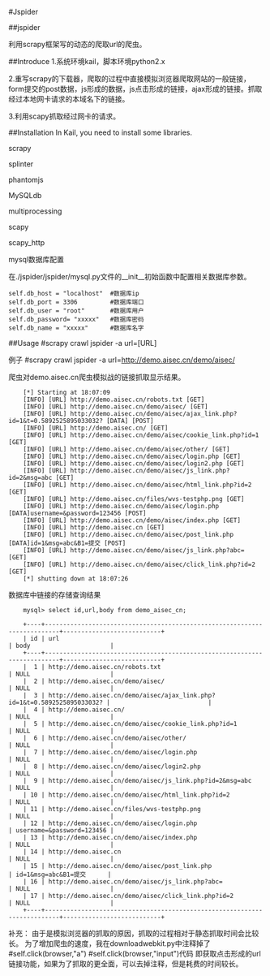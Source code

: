 #Jspider

##jspider

利用scrapy框架写的动态的爬取url的爬虫。

##Introduce
1.系统环境kail，脚本环境python2.x

2.重写scrapy的下载器，爬取的过程中直接模拟浏览器爬取网站的一般链接，form提交的post数据，js形成的数据，js点击形成的链接，ajax形成的链接。抓取经过本地网卡请求的本域名下的链接。

3.利用scapy抓取经过网卡的请求。


##Installation
In Kail, you need to install some libraries.

scrapy

splinter

phantomjs

MySQLdb

multiprocessing

scapy

scapy_http



mysql数据库配置

在./jspider/jspider/mysql.py文件的__init__初始函数中配置相关数据库参数。

	self.db_host = "localhost"  #数据库ip
	self.db_port = 3306         #数据库端口
	self.db_user = "root"       #数据库用户
	self.db_password= "xxxxx"   #数据库密码
	self.db_name = "xxxxx"      #数据库名字


##Usage
\#scrapy crawl jspider -a url=[URL]

例子
\#scrapy crawl jspider -a url=http://demo.aisec.cn/demo/aisec/ 

爬虫对demo.aisec.cn爬虫模拟战的链接抓取显示结果。

        [*] Starting at 18:07:09
        [INFO] [URL] http://demo.aisec.cn/robots.txt [GET] 
        [INFO] [URL] http://demo.aisec.cn/demo/aisec/ [GET] 
        [INFO] [URL] http://demo.aisec.cn/demo/aisec/ajax_link.php?id=1&t=0.5892525895033032? [DATA] [POST] 
        [INFO] [URL] http://demo.aisec.cn/ [GET] 
        [INFO] [URL] http://demo.aisec.cn/demo/aisec/cookie_link.php?id=1 [GET] 
        [INFO] [URL] http://demo.aisec.cn/demo/aisec/other/ [GET] 
        [INFO] [URL] http://demo.aisec.cn/demo/aisec/login.php [GET] 
        [INFO] [URL] http://demo.aisec.cn/demo/aisec/login2.php [GET] 
        [INFO] [URL] http://demo.aisec.cn/demo/aisec/js_link.php?id=2&msg=abc [GET] 
        [INFO] [URL] http://demo.aisec.cn/demo/aisec/html_link.php?id=2 [GET] 
        [INFO] [URL] http://demo.aisec.cn/files/wvs-testphp.png [GET] 
        [INFO] [URL] http://demo.aisec.cn/demo/aisec/login.php [DATA]username=&password=123456 [POST] 
        [INFO] [URL] http://demo.aisec.cn/demo/aisec/index.php [GET] 
        [INFO] [URL] http://demo.aisec.cn [GET] 
        [INFO] [URL] http://demo.aisec.cn/demo/aisec/post_link.php [DATA]id=1&msg=abc&B1=提交 [POST] 
        [INFO] [URL] http://demo.aisec.cn/demo/aisec/js_link.php?abc= [GET]
        [INFO] [URL] http://demo.aisec.cn/demo/aisec/click_link.php?id=2 [GET] 
        [*] shutting down at 18:07:26

数据库中链接的存储查询结果

        mysql> select id,url,body from demo_aisec_cn;

        +----+--------------------------------------------------------------------------+---------------------------+
        | id | url                                                                      | body                      |
        +----+--------------------------------------------------------------------------+---------------------------+
        |  1 | http://demo.aisec.cn/robots.txt                                          | NULL                      |
        |  2 | http://demo.aisec.cn/demo/aisec/                                         | NULL                      |
        |  3 | http://demo.aisec.cn/demo/aisec/ajax_link.php?id=1&t=0.5892525895033032? |                           |
        |  4 | http://demo.aisec.cn/                                                    | NULL                      |
        |  5 | http://demo.aisec.cn/demo/aisec/cookie_link.php?id=1                     | NULL                      |
        |  6 | http://demo.aisec.cn/demo/aisec/other/                                   | NULL                      |
        |  7 | http://demo.aisec.cn/demo/aisec/login.php                                | NULL                      |
        |  8 | http://demo.aisec.cn/demo/aisec/login2.php                               | NULL                      |
        |  9 | http://demo.aisec.cn/demo/aisec/js_link.php?id=2&msg=abc                 | NULL                      |
        | 10 | http://demo.aisec.cn/demo/aisec/html_link.php?id=2                       | NULL                      |
        | 11 | http://demo.aisec.cn/files/wvs-testphp.png                               | NULL                      |
        | 12 | http://demo.aisec.cn/demo/aisec/login.php                                | username=&password=123456 |
        | 13 | http://demo.aisec.cn/demo/aisec/index.php                                | NULL                      |
        | 14 | http://demo.aisec.cn                                                     | NULL                      |
        | 15 | http://demo.aisec.cn/demo/aisec/post_link.php                            | id=1&msg=abc&B1=提交      |
        | 16 | http://demo.aisec.cn/demo/aisec/js_link.php?abc=                         | NULL                      |
        | 17 | http://demo.aisec.cn/demo/aisec/click_link.php?id=2                      | NULL                      |
        +----+--------------------------------------------------------------------------+---------------------------+


补充：
由于是模拟浏览器的抓取的原因，抓取的过程相对于静态抓取时间会比较长。
为了增加爬虫的速度，我在downloadwebkit.py中注释掉了
\#self.click(browser,"a")
\#self.click(browser,"input")代码
即获取点击形成的url链接功能，如果为了抓取的更全面，可以去掉注释，但是耗费的时间较长。

